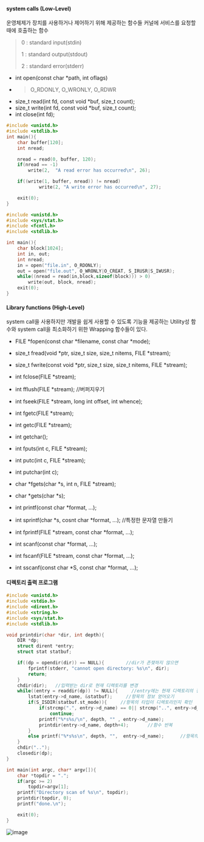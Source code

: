 #### system calls (Low-Level)
운영체제가 장치를 사용하거나 제어하기 위해 제공하는 함수들
커널에 서비스를 요청할 때에 호출하는 함수
> 0 : standard input(stdin)
> 
> 1 : standard output(stdout)
> 
> 2 : standard error(stderr)

* int open(const char *path, int oflags)
* > O_RDONLY, O_WRONLY, O_RDWR
* size_t read(int fd, const void *buf, size_t count);
* size_t write(int fd, const void *buf, size_t count);
* int close(int fd);
```c
#include <unistd.h>
#include <stdlib.h>
int main(){
    char buffer[120];
    int nread;

    nread = read(0, buffer, 120);
    if(nread == -1)
        write(2,  "A read error has occurred\n", 26);

    if((write(1, buffer, nread)) != nread)
            write(2, "A write error has occurred\n", 27);

    exit(0);
}
```

```c
#include <unistd.h>
#include <sys/stat.h>
#include <fcntl.h>
#include <stdlib.h>

int main(){
    char block[1024];
    int in, out;
    int nread;
    in = open("file.in", O_RDONLY);
    out = open("file.out", O_WRONLY|O_CREAT, S_IRUSR|S_IWUSR);
    while((nread = read(in,block,sizeof(block))) > 0)
        write(out, block, nread);
    exit(0);
}
```
 
#### Library functions (High-Level)
system call을 사용하지만 개발을 쉽게 사용할 수 있도록 기능을 제공하는 Utility성 함수와 system call을 최소화하기 위한 Wrapping 함수들이 있다.
* FILE *fopen(const char *filename, const char *mode);
* size_t fread(void *ptr, size_t size, size_t nitems, FILE *stream);
* size_t fwrite(const void *ptr, size_t size, size_t nitems, FILE *stream);
* int fclose(FILE *stream);
* int fflush(FILE *stream);   //버퍼지우기
* int fseek(FILE *stream, long int offset, int whence);

* int fgetc(FILE *stream);
* int getc(FILE *stream);
* int getchar();
* int fputs(int c, FILE *stream);
* int putc(int c, FILE *stream);
* int putchar(int c);
* char *fgets(char *s, int n, FILE *stream);
* char *gets(char *s);

* int printf(const char *format, ...);
* int sprintf(char *s, cosnt char *format, ...);      //특정한 문자열 만들기
* int fprintf(FILE *stream, const char *format, ...);
* int scanf(const char *format, ...);
* int fscanf(FILE *stream, const char *format, ...);
* int sscanf(const char *S, const char *format, ...);


#### 디렉토리 출력 프로그램
```c
#include <unistd.h>
#include <stdio.h>
#include <dirent.h>
#include <string.h>
#include <sys/stat.h>
#include <stdlib.h>

void printdir(char *dir, int depth){
    DIR *dp;
    struct dirent *entry;
    struct stat statbuf;

    if((dp = opendir(dir)) == NULL){        //dir가 존쟂하지 않으면
        fprintf(stderr, "cannot open directory: %s\n", dir);
        return;
    }
    chdir(dir);   //입력받는 dir로 현재 디렉토리를 변경
    while((entry = readdir(dp)) != NULL){     //entry에는 현재 디렉토리의 정보를 저장
        lstat(entry->d_name, &statbuf);     //항목의 정보 얻어오기
        if(S_ISDIR(statbuf.st_mode)){     //항목의 타입이 디렉토리인지 확인
            if(strcmp(".", entry->d_name) == 0|| strcmp("..", entry->d_name) == 0)
                continue;
            printf("%*s%s/\n", depth, "" , entry->d_name);      
            printdir(entry->d_name, depth+4);       //함수 반복
        }
        else printf("%*s%s\n", depth, "",  entry->d_name);      //항목의 타입이 파일일 경우
    }
    chdir("..");
    closedir(dp);
}

int main(int argc, char* argv[]){
    char *topdir = ".";
    if(argc >= 2)
        topdir=argv[1];
    printf("Directory scan of %s\n", topdir);
    printdir(topdir, 0);
    printf("done.\n");

    exit(0);
}
```
![image](https://user-images.githubusercontent.com/64197428/127793989-b8c7d69b-44dc-4d17-876c-f9db512eb709.png)
